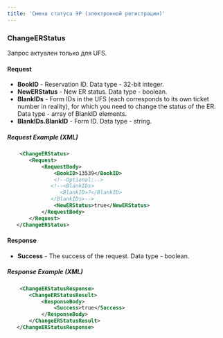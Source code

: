 ```yaml
---
title: 'Смена статуса ЭР (электронной регистрации)'
---
```


### ChangeERStatus

Запрос актуален только для UFS.

#### Request

-   **BookID** - Reservation ID. Data type - 32-bit integer.
-   **NewERStatus** - New ER status. Data type - boolean.
-   **BlankIDs** - Form IDs in the UFS (each corresponds to its own ticket number in reality), for which you need to change the status of the ER. Data type - array of BlankID elements.
-   **BlankIDs.BlankID** - Form ID. Data type - string.

##### Request Example (XML)
```xml
    <ChangeERStatus>
       <Request>
           <RequestBody>
               <BookID>13539</BookID>
               <!--Optional:-->
              <!--<BlankIDs>
                 <BlankID>?</BlankID>
              </BlankIDs>-->
               <NewERStatus>true</NewERStatus>
           </RequestBody>
       </Request>
   </ChangeERStatus>
```

#### Response

-   **Success** - The success of the request. Data type - boolean.

##### Response Example (XML)
```xml
    <ChangeERStatusResponse>
       <ChangeERStatusResult>
           <ResponseBody>
               <Success>true</Success>
           </ResponseBody>
       </ChangeERStatusResult>
   </ChangeERStatusResponse>
```